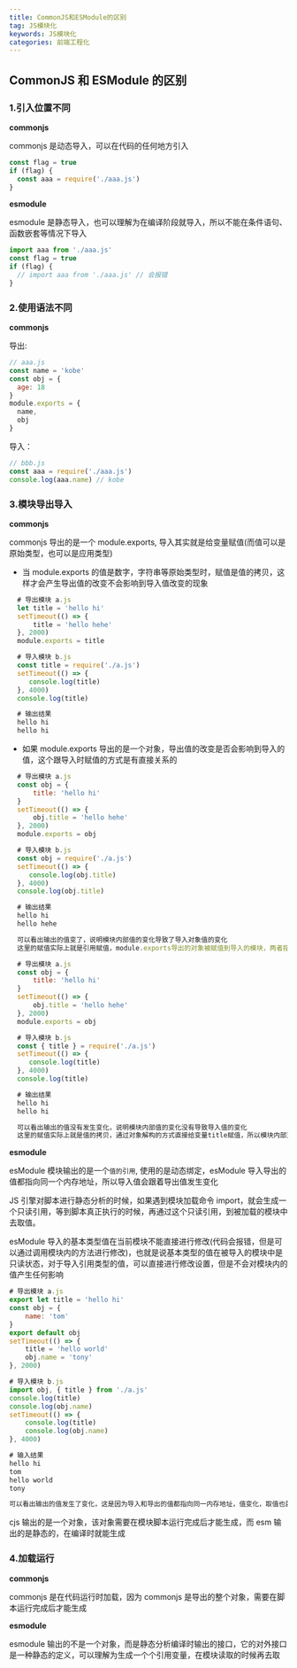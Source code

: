 ```yaml
---
title: CommonJS和ESModule的区别
tag: JS模块化
keywords: JS模块化
categories: 前端工程化
---
```


## CommonJS 和 ESModule 的区别

### 1.引入位置不同

**commonjs**

commonjs 是动态导入，可以在代码的任何地方引入

```javascript
const flag = true
if (flag) {
  const aaa = require('./aaa.js')
}
```

**esmodule**

esmodule 是静态导入，也可以理解为在编译阶段就导入，所以不能在条件语句、函数嵌套等情况下导入

```javascript
import aaa from './aaa.js'
const flag = true
if (flag) {
  // import aaa from './aaa.js' // 会报错
}
```

### 2.使用语法不同

**commonjs**

导出:

```javascript
// aaa.js
const name = 'kobe'
const obj = {
  age: 18
}
module.exports = {
  name,
  obj
}
```

导入：

```javascript
// bbb.js
const aaa = require('./aaa.js')
console.log(aaa.name) // kobe
```

### 3.模块导出导入

**commonjs**

commonjs 导出的是一个 module.exports, 导入其实就是给变量赋值(而值可以是原始类型，也可以是应用类型)

- 当 module.exports 的值是数字，字符串等原始类型时，赋值是值的拷贝，这样才会产生导出值的改变不会影响到导入值改变的现象

```javascript
  # 导出模块 a.js
  let title = 'hello hi'
  setTimeout(() => {
      title = 'hello hehe'
  }, 2000)
  module.exports = title

  # 导入模块 b.js
  const title = require('./a.js')
  setTimeout(() => {
     console.log(title)
  }, 4000)
  console.log(title)

  # 输出结果
  hello hi
  hello hi
```

- 如果 module.exports 导出的是一个对象，导出值的改变是否会影响到导入的值，这个跟导入时赋值的方式是有直接关系的

```javascript
  # 导出模块 a.js
  const obj = {
      title: 'hello hi'
  }
  setTimeout(() => {
      obj.title = 'hello hehe'
  }, 2000)
  module.exports = obj

  # 导入模块 b.js
  const obj = require('./a.js')
  setTimeout(() => {
     console.log(obj.title)
  }, 4000)
  console.log(obj.title)

  # 输出结果
  hello hi
  hello hehe

  可以看出输出的值变了，说明模块内部值的变化导致了导入对象值的变化
  这里的赋值实际上就是引用赋值，module.exports导出的对象被赋值到导入的模块，两者指向同一块内存空间
```

```javascript
  # 导出模块 a.js
  const obj = {
      title: 'hello hi'
  }
  setTimeout(() => {
      obj.title = 'hello hehe'
  }, 2000)
  module.exports = obj

  # 导入模块 b.js
  const { title } = require('./a.js')
  setTimeout(() => {
     console.log(title)
  }, 4000)
  console.log(title)

  # 输出结果
  hello hi
  hello hi

  可以看出输出的值没有发生变化，说明模块内部值的变化没有导致导入值的变化
  这里的赋值实际上就是值的拷贝，通过对象解构的方式直接给变量title赋值，所以模块内部对象值的变化不会影响到导入变量值的变化
```

**esmodule**

esModule 模块输出的是一个`值的引用`, 使用的是动态绑定，esModule 导入导出的值都指向同一个内存地址，所以导入值会跟着导出值发生变化

JS 引擎对脚本进行静态分析的时候，如果遇到模块加载命令 import，就会生成一个只读引用，等到脚本真正执行的时候，再通过这个只读引用，到被加载的模块中去取值。

esModule 导入的基本类型值在当前模块不能直接进行修改(代码会报错，但是可以通过调用模块内的方法进行修改)，也就是说基本类型的值在被导入的模块中是只读状态，对于导入引用类型的值，可以直接进行修改设置，但是不会对模块内的值产生任何影响

```javascript
# 导出模块 a.js
export let title = 'hello hi'
const obj = {
    name: 'tom'
}
export default obj
setTimeout(() => {
    title = 'hello world'
    obj.name = 'tony'
}, 2000)

# 导入模块 b.js
import obj, { title } from './a.js'
console.log(title)
console.log(obj.name)
setTimeout(() => {
    console.log(title)
    console.log(obj.name)
}, 4000)

# 输入结果
hello hi
tom
hello world
tony

可以看出输出的值发生了变化，这是因为导入和导出的值都指向同一内存地址，值变化，取值也就发生变化
```

cjs 输出的是一个对象，该对象需要在模块脚本运行完成后才能生成，而 esm 输出的是静态的，在编译时就能生成

### 4.加载运行

**commonjs**

commonjs 是在代码运行时加载，因为 commonjs 是导出的整个对象，需要在脚本运行完成后才能生成

**esmodule**

esmodule 输出的不是一个对象，而是静态分析编译时输出的接口，它的对外接口是一种静态的定义，可以理解为生成一个个引用变量，在模块读取的时候再去取
